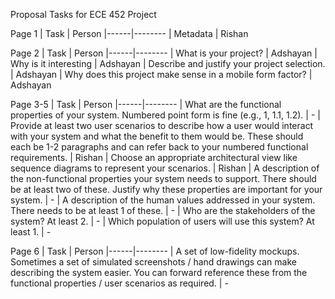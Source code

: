 Proposal Tasks for ECE 452 Project

Page 1
| Task | Person
|------|--------
| Metadata | Rishan

Page 2
| Task | Person
|------|--------
| What is your project? | Adshayan
| Why is it interesting | Adshayan
| Describe and justify your project selection. | Adshayan
| Why does this project make sense in a mobile form factor? | Adshayan

Page 3-5
| Task | Person
|------|--------
| What are the functional properties of your system. Numbered point form is fine (e.g., 1, 1.1, 1.2). | -
| Provide at least two user scenarios to describe how a user would interact with your system and what the benefit to them would be. These should each be 1-2 paragraphs and can refer back to your numbered functional requirements. | Rishan
| Choose an appropriate architectural view like sequence diagrams to represent your scenarios. | Rishan
| A description of the non-functional properties your system needs to support. There should be at least two of these. Justify why these properties are important for your system. | -
| A description of the human values addressed in your system. There needs to be at least 1 of these. | -
| Who are the stakeholders of the system? At least 2. | -
| Which population of users will use this system? At least 1. | -

Page 6
| Task | Person
|------|--------
| A set of low-fidelity mockups. Sometimes a set of simulated screenshots / hand drawings can make describing the system easier. You can forward reference these from the functional properties / user scenarios as required. | -